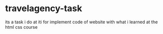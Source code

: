 # travelagency-task
its a task i do at iti for implement code of website with what i learned at the html css course 
